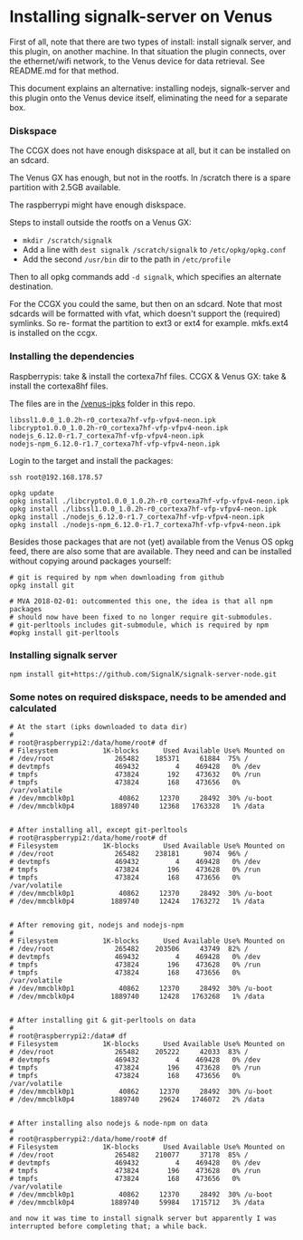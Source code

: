 # Installing signalk-server on Venus 

First of all, note that there are two types of install: install signalk server,
and this plugin, on another machine. In that situation the plugin connects, over
the ethernet/wifi network, to the Venus device for data retrieval. See README.md
for that method.

This document explains an alternative: installing nodejs, signalk-server and this
plugin onto the Venus device itself, eliminating the need for a separate box.

### Diskspace

The CCGX does not have enough diskspace at all, but it can be installed on an 
sdcard.

The Venus GX has enough, but not in the rootfs. In /scratch there is a spare 
partition with 2.5GB available.

The raspberrypi might have enough diskspace.

Steps to install outside the rootfs on a Venus GX:

- `mkdir /scratch/signalk`
- Add a line with `dest signalk /scratch/signalk` to `/etc/opkg/opkg.conf`
- Add the second `/usr/bin` dir to the path in `/etc/profile`

Then to all opkg commands add `-d signalk`, which specifies an alternate destination.

For the CCGX you could the same, but then on an sdcard. Note that most sdcards
will be formatted with vfat, which doesn't support the (required) symlinks. So re-
format the partition to ext3 or ext4 for example. mkfs.ext4 is installed on the ccgx.

### Installing the dependencies

Raspberrypis: take & install the cortexa7hf files.
CCGX & Venus GX: take & install the cortexa8hf files.

The files are in the [/venus-ipks](/venus-ipks) folder in this repo.

```
libssl1.0.0_1.0.2h-r0_cortexa7hf-vfp-vfpv4-neon.ipk
libcrypto1.0.0_1.0.2h-r0_cortexa7hf-vfp-vfpv4-neon.ipk
nodejs_6.12.0-r1.7_cortexa7hf-vfp-vfpv4-neon.ipk
nodejs-npm_6.12.0-r1.7_cortexa7hf-vfp-vfpv4-neon.ipk
```

Login to the target and install the packages:

```
ssh root@192.168.178.57

opkg update
opkg install ./libcrypto1.0.0_1.0.2h-r0_cortexa7hf-vfp-vfpv4-neon.ipk
opkg install ./libssl1.0.0_1.0.2h-r0_cortexa7hf-vfp-vfpv4-neon.ipk
opkg install ./nodejs_6.12.0-r1.7_cortexa7hf-vfp-vfpv4-neon.ipk
opkg install ./nodejs-npm_6.12.0-r1.7_cortexa7hf-vfp-vfpv4-neon.ipk
```

Besides those packages that are not (yet) available from the Venus OS opkg
feed, there are also some that are available. They need and can be installed
without copying around packages yourself:

```
# git is required by npm when downloading from github
opkg install git

# MVA 2018-02-01: outcommented this one, the idea is that all npm packages
# should now have been fixed to no longer require git-submodules.
# git-perltools includes git-submodule, which is required by npm
#opkg install git-perltools
```

### Installing signalk server

```
npm install git+https://github.com/SignalK/signalk-server-node.git
```


### Some notes on required diskspace, needs to be amended and calculated

```
# At the start (ipks downloaded to data dir)
#
# root@raspberrypi2:/data/home/root# df
# Filesystem           1K-blocks      Used Available Use% Mounted on
# /dev/root               265482    185371     61884  75% /
# devtmpfs                469432         4    469428   0% /dev
# tmpfs                   473824       192    473632   0% /run
# tmpfs                   473824       168    473656   0% /var/volatile
# /dev/mmcblk0p1           40862     12370     28492  30% /u-boot
# /dev/mmcblk0p4         1889740     12368   1763328   1% /data


# After installing all, except git-perltools
# root@raspberrypi2:/data/home/root# df
# Filesystem           1K-blocks      Used Available Use% Mounted on
# /dev/root               265482    238181      9074  96% /
# devtmpfs                469432         4    469428   0% /dev
# tmpfs                   473824       196    473628   0% /run
# tmpfs                   473824       168    473656   0% /var/volatile
# /dev/mmcblk0p1           40862     12370     28492  30% /u-boot
# /dev/mmcblk0p4         1889740     12424   1763272   1% /data


# After removing git, nodejs and nodejs-npm
#
# Filesystem           1K-blocks      Used Available Use% Mounted on
# /dev/root               265482    203506     43749  82% /
# devtmpfs                469432         4    469428   0% /dev
# tmpfs                   473824       196    473628   0% /run
# tmpfs                   473824       168    473656   0% /var/volatile
# /dev/mmcblk0p1           40862     12370     28492  30% /u-boot
# /dev/mmcblk0p4         1889740     12428   1763268   1% /data


# After installing git & git-perltools on data
#
# root@raspberrypi2:/data# df
# Filesystem           1K-blocks      Used Available Use% Mounted on
# /dev/root               265482    205222     42033  83% /
# devtmpfs                469432         4    469428   0% /dev
# tmpfs                   473824       196    473628   0% /run
# tmpfs                   473824       168    473656   0% /var/volatile
# /dev/mmcblk0p1           40862     12370     28492  30% /u-boot
# /dev/mmcblk0p4         1889740     29624   1746072   2% /data


# After installing also nodejs & node-npm on data
#
# root@raspberrypi2:/data/home/root# df
# Filesystem           1K-blocks      Used Available Use% Mounted on
# /dev/root               265482    210077     37178  85% /
# devtmpfs                469432         4    469428   0% /dev
# tmpfs                   473824       196    473628   0% /run
# tmpfs                   473824       168    473656   0% /var/volatile
# /dev/mmcblk0p1           40862     12370     28492  30% /u-boot
# /dev/mmcblk0p4         1889740     59984   1715712   3% /data

and now it was time to install signalk server but apparently I was
interrupted before completing that; a while back.
```

